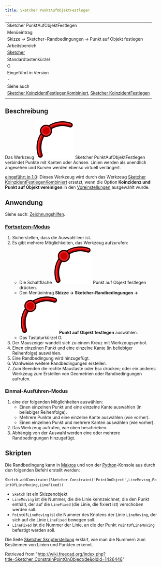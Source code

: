 ```yaml
---
title: Sketcher PunktAufObjektFestlegen
---
```


|                                                                                                                                                                                                                                |
| ------------------------------------------------------------------------------------------------------------------------------------------------------------------------------------------------------------------------------ |
| Sketcher PunktAufObjektFestlegen                                                                                                                                                                                               |
| Menüeintrag                                                                                                                                                                                                                    |
| Skizze → Sketcher-Randbedingungen → Punkt auf Objekt festlegen                                                                                                                                                                 |
| Arbeitsbereich                                                                                                                                                                                                                 |
| [Sketcher](/Sketcher_Workbench/de "Sketcher Workbench/de")                                                                                                                                                                     |
| Standardtastenkürzel                                                                                                                                                                                                           |
| O                                                                                                                                                                                                                              |
| Eingeführt in Version                                                                                                                                                                                                          |
| -                                                                                                                                                                                                                              |
| Siehe auch                                                                                                                                                                                                                     |
| [Sketcher KoinzidentFestlegenKombiniert](/Sketcher_ConstrainCoincidentUnified/de "Sketcher ConstrainCoincidentUnified/de"), [Sketcher KoinzidentFestlegen](/Sketcher_ConstrainCoincident/de "Sketcher ConstrainCoincident/de") |
|                                                                                                                                                                                                                                |

## Beschreibung

Das Werkzeug ![](/src/assets/images/Sketcher_ConstrainPointOnObject.svg) Sketcher PunktAufObjektFestlegen verbindet Punkte mit Kanten oder Achsen. Linien werden als unendlich angesehen und Kurven werden ebenso virtuell verlängert.

[eingeführt in 1.0](/Release_notes_1.0/de "Release notes 1.0/de"): Dieses Werkzeug wird durch das Werkzeug [Sketcher KoinzidentFestlegenKombiniert](/Sketcher_ConstrainCoincidentUnified/de "Sketcher ConstrainCoincidentUnified/de") ersetzt, wenn die Option **Koinzidenz und Punkt auf Objekt vereinigen** in den [Voreinstellungen](/Sketcher_Preferences/de#Allgemein "Sketcher Preferences/de") ausgewählt wurde.

## Anwendung

Siehe auch: [Zeichnungshilfen](/Sketcher_Workbench/de#Zeichnungshilfen "Sketcher Workbench/de").

### [Fortsetzen-Modus](/Sketcher_Workbench/de#Fortsetzen-Modi "Sketcher Workbench/de")

1. Sicherstellen, dass die Auswahl leer ist.
2. Es gibt mehrere Möglichkeiten, das Werkzeug aufzurufen:
   - Die Schaltfläche ![](/src/assets/images/Sketcher_ConstrainPointOnObject.svg) Punkt auf Objekt festlegen drücken.
   - Den Menüeintrag **Skizze → Sketcher-Randbedingungen → ![](/src/assets/images/Sketcher_ConstrainPointOnObject.svg) Punkt auf Objekt festlegen** auswählen.
   - Das Tastaturkürzel O.
3. Der Mauszeiger wandelt sich zu einem Kreuz mit Werkzeugsymbol.
4. Einen einzelnen Punkt und eine einzelne Kante (in beliebiger Reihenfolge) auswählen.
5. Eine Randbedingung wird hinzugefügt.
6. Wahlweise weitere Randbedingungen erstellen.
7. Zum Beenden die rechte Maustaste oder Esc drücken; oder ein anderes Werkzeug zum Erstellen von Geometrien oder Randbedingungen aufrufen.

### Einmal-Ausführen-Modus

1. eine der folgenden Möglichkeiten auswählen:
   - Einen einzelnen Punkt und eine einzelne Kante auswählen (in beliebiger Reihenfolge).
   - Mehrere Punkte und eine einzelne Kante auswählen (wie vorher).
   - Einen einzelnen Punkt und mehrere Kanten auswählen (wie vorher).
2. Das Werkzeug aufrufen, wie oben beschrieben.
3. Abhängig von der Auswahl werden eine oder mehrere Randbedingungen hinzugefügt.

## Skripten

Die Randbedingung kann in [Makros](/Macros/de "Macros/de") und von der [Python](/Python/de "Python/de")-Konsole aus durch den folgenden Befehl erstellt werden:

`Sketch.addConstraint(Sketcher.Constraint('PointOnObject',LineMoving,PointOfLineMoving,LineFixed))`

- `Sketch` ist ein Skizzenobjekt
- `LineMoving` ist die Nummer, die die Linie kennzeichnet, die den Punkt enthält, der auf die `LineFixed` (die Linie, die fixiert ist) verschoben werden soll.
- `PointOfLineMoving` ist die Nummer des Knotens der Linie `LineMoving`, der sich auf die Linie `LineFixed` bewegen soll.
- `LineFixed` ist die Nummer der Linie, an die der Punkt `PointOfLineMoving` befestigt werden soll.

Die Seite [Sketcher Skripterstellung](/Sketcher_scripting/de "Sketcher scripting/de") erklärt, wie man die Nummern zum Bestimmen von Linien und Punkten erkennt.

Retrieved from "<http://wiki.freecad.org/index.php?title=Sketcher_ConstrainPointOnObject/de&oldid=1426446>"
